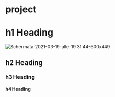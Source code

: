 # project
# h1 Heading

![Schermata-2021-03-19-alle-19 31 44-600x449](https://github.com/user-attachments/assets/1047cd13-4264-493e-93e4-1c03cc9a65de)

## h2 Heading
### h3 Heading
#### h4 Heading
